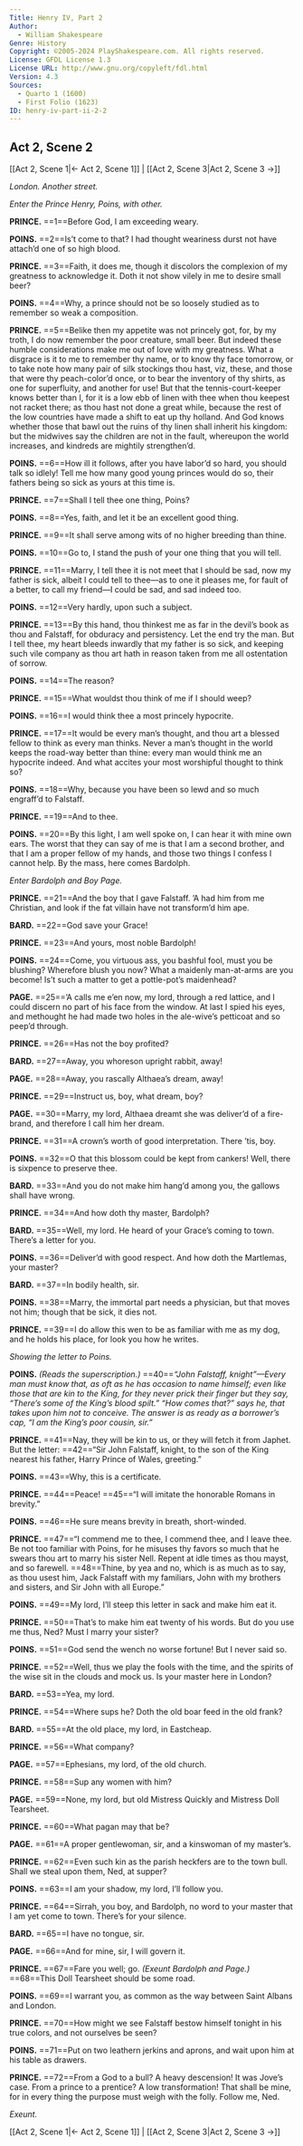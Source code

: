 ```yaml
---
Title: Henry IV, Part 2
Author: 
  - William Shakespeare
Genre: History
Copyright: ©2005-2024 PlayShakespeare.com. All rights reserved.
License: GFDL License 1.3
License URL: http://www.gnu.org/copyleft/fdl.html
Version: 4.3
Sources:
  - Quarto 1 (1600)
  - First Folio (1623)
ID: henry-iv-part-ii-2-2
---
```


## Act 2, Scene 2
[[Act 2, Scene 1|← Act 2, Scene 1]] | [[Act 2, Scene 3|Act 2, Scene 3 →]]

*London. Another street.*

*Enter the Prince Henry, Poins, with other.*

**PRINCE.**
==1==Before God, I am exceeding weary.

**POINS.**
==2==Is’t come to that? I had thought weariness durst not have attach’d one of so high blood.

**PRINCE.**
==3==Faith, it does me, though it discolors the complexion of my greatness to acknowledge it. Doth it not show vilely in me to desire small beer?

**POINS.**
==4==Why, a prince should not be so loosely studied as to remember so weak a composition.

**PRINCE.**
==5==Belike then my appetite was not princely got, for, by my troth, I do now remember the poor creature, small beer. But indeed these humble considerations make me out of love with my greatness. What a disgrace is it to me to remember thy name, or to know thy face tomorrow, or to take note how many pair of silk stockings thou hast, viz, these, and those that were thy peach-color’d once, or to bear the inventory of thy shirts, as one for superfluity, and another for use! But that the tennis-court-keeper knows better than I, for it is a low ebb of linen with thee when thou keepest not racket there; as thou hast not done a great while, because the rest of the low countries have made a shift to eat up thy holland. And God knows whether those that bawl out the ruins of thy linen shall inherit his kingdom: but the midwives say the children are not in the fault, whereupon the world increases, and kindreds are mightily strengthen’d.

**POINS.**
==6==How ill it follows, after you have labor’d so hard, you should talk so idlely! Tell me how many good young princes would do so, their fathers being so sick as yours at this time is.

**PRINCE.**
==7==Shall I tell thee one thing, Poins?

**POINS.**
==8==Yes, faith, and let it be an excellent good thing.

**PRINCE.**
==9==It shall serve among wits of no higher breeding than thine.

**POINS.**
==10==Go to, I stand the push of your one thing that you will tell.

**PRINCE.**
==11==Marry, I tell thee it is not meet that I should be sad, now my father is sick, albeit I could tell to thee—as to one it pleases me, for fault of a better, to call my friend—I could be sad, and sad indeed too.

**POINS.**
==12==Very hardly, upon such a subject.

**PRINCE.**
==13==By this hand, thou thinkest me as far in the devil’s book as thou and Falstaff, for obduracy and persistency. Let the end try the man. But I tell thee, my heart bleeds inwardly that my father is so sick, and keeping such vile company as thou art hath in reason taken from me all ostentation of sorrow.

**POINS.**
==14==The reason?

**PRINCE.**
==15==What wouldst thou think of me if I should weep?

**POINS.**
==16==I would think thee a most princely hypocrite.

**PRINCE.**
==17==It would be every man’s thought, and thou art a blessed fellow to think as every man thinks. Never a man’s thought in the world keeps the road-way better than thine: every man would think me an hypocrite indeed. And what accites your most worshipful thought to think so?

**POINS.**
==18==Why, because you have been so lewd and so much engraff’d to Falstaff.

**PRINCE.**
==19==And to thee.

**POINS.**
==20==By this light, I am well spoke on, I can hear it with mine own ears. The worst that they can say of me is that I am a second brother, and that I am a proper fellow of my hands, and those two things I confess I cannot help. By the mass, here comes Bardolph.

*Enter Bardolph and Boy Page.*

**PRINCE.**
==21==And the boy that I gave Falstaff. ’A had him from me Christian, and look if the fat villain have not transform’d him ape.

**BARD.**
==22==God save your Grace!

**PRINCE.**
==23==And yours, most noble Bardolph!

**POINS.**
==24==Come, you virtuous ass, you bashful fool, must you be blushing? Wherefore blush you now? What a maidenly man-at-arms are you become! Is’t such a matter to get a pottle-pot’s maidenhead?

**PAGE.**
==25==’A calls me e’en now, my lord, through a red lattice, and I could discern no part of his face from the window. At last I spied his eyes, and methought he had made two holes in the ale-wive’s petticoat and so peep’d through.

**PRINCE.**
==26==Has not the boy profited?

**BARD.**
==27==Away, you whoreson upright rabbit, away!

**PAGE.**
==28==Away, you rascally Althaea’s dream, away!

**PRINCE.**
==29==Instruct us, boy, what dream, boy?

**PAGE.**
==30==Marry, my lord, Althaea dreamt she was deliver’d of a fire-brand, and therefore I call him her dream.

**PRINCE.**
==31==A crown’s worth of good interpretation. There ’tis, boy.

**POINS.**
==32==O that this blossom could be kept from cankers! Well, there is sixpence to preserve thee.

**BARD.**
==33==And you do not make him hang’d among you, the gallows shall have wrong.

**PRINCE.**
==34==And how doth thy master, Bardolph?

**BARD.**
==35==Well, my lord. He heard of your Grace’s coming to town. There’s a letter for you.

**POINS.**
==36==Deliver’d with good respect. And how doth the Martlemas, your master?

**BARD.**
==37==In bodily health, sir.

**POINS.**
==38==Marry, the immortal part needs a physician, but that moves not him; though that be sick, it dies not.

**PRINCE.**
==39==I do allow this wen to be as familiar with me as my dog, and he holds his place, for look you how he writes.

*Showing the letter to Poins.*

**POINS.**
*(Reads the superscription.)*
==40==*“John Falstaff, knight”—Every man must know that, as oft as he has occasion to name himself; even like those that are kin to the King, for they never prick their finger but they say, “There’s some of the King’s blood spilt.” “How comes that?” says he, that takes upon him not to conceive. The answer is as ready as a borrower’s cap, “I am the King’s poor cousin, sir.”*

**PRINCE.**
==41==Nay, they will be kin to us, or they will fetch it from Japhet. But the letter:
==42==“Sir John Falstaff, knight, to the son of the King nearest his father, Harry Prince of Wales, greeting.”

**POINS.**
==43==Why, this is a certificate.

**PRINCE.**
==44==Peace!
==45==“I will imitate the honorable Romans in brevity.”

**POINS.**
==46==He sure means brevity in breath, short-winded.

**PRINCE.**
==47==“I commend me to thee, I commend thee, and I leave thee. Be not too familiar with Poins, for he misuses thy favors so much that he swears thou art to marry his sister Nell. Repent at idle times as thou mayst, and so farewell.
==48==Thine, by yea and no, which is as much as to say, as thou usest him, Jack Falstaff with my familiars, John with my brothers and sisters, and Sir John with all Europe.”

**POINS.**
==49==My lord, I’ll steep this letter in sack and make him eat it.

**PRINCE.**
==50==That’s to make him eat twenty of his words. But do you use me thus, Ned? Must I marry your sister?

**POINS.**
==51==God send the wench no worse fortune! But I never said so.

**PRINCE.**
==52==Well, thus we play the fools with the time, and the spirits of the wise sit in the clouds and mock us. Is your master here in London?

**BARD.**
==53==Yea, my lord.

**PRINCE.**
==54==Where sups he? Doth the old boar feed in the old frank?

**BARD.**
==55==At the old place, my lord, in Eastcheap.

**PRINCE.**
==56==What company?

**PAGE.**
==57==Ephesians, my lord, of the old church.

**PRINCE.**
==58==Sup any women with him?

**PAGE.**
==59==None, my lord, but old Mistress Quickly and Mistress Doll Tearsheet.

**PRINCE.**
==60==What pagan may that be?

**PAGE.**
==61==A proper gentlewoman, sir, and a kinswoman of my master’s.

**PRINCE.**
==62==Even such kin as the parish heckfers are to the town bull. Shall we steal upon them, Ned, at supper?

**POINS.**
==63==I am your shadow, my lord, I’ll follow you.

**PRINCE.**
==64==Sirrah, you boy, and Bardolph, no word to your master that I am yet come to town. There’s for your silence.

**BARD.**
==65==I have no tongue, sir.

**PAGE.**
==66==And for mine, sir, I will govern it.

**PRINCE.**
==67==Fare you well; go.
*(Exeunt Bardolph and Page.)*
==68==This Doll Tearsheet should be some road.

**POINS.**
==69==I warrant you, as common as the way between Saint Albans and London.

**PRINCE.**
==70==How might we see Falstaff bestow himself tonight in his true colors, and not ourselves be seen?

**POINS.**
==71==Put on two leathern jerkins and aprons, and wait upon him at his table as drawers.

**PRINCE.**
==72==From a God to a bull? A heavy descension! It was Jove’s case. From a prince to a prentice? A low transformation! That shall be mine, for in every thing the purpose must weigh with the folly. Follow me, Ned.

*Exeunt.*

[[Act 2, Scene 1|← Act 2, Scene 1]] | [[Act 2, Scene 3|Act 2, Scene 3 →]]